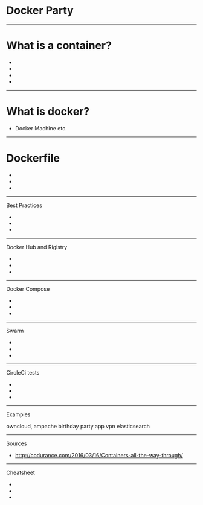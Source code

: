 # Docker Party

--- 

# What is a container?

-
-
-
-

---

# What is docker?

- Docker Machine etc.

----

# Dockerfile

-
-
-

----

Best Practices

-
-
-

----

Docker Hub and Rigistry

-
-
-

----

Docker Compose

-
-
-

---

Swarm

-
-
-

----

CircleCi tests

-
-
-

-----

Examples

owncloud, ampache
birthday party app
vpn
elasticsearch

----

Sources

- http://codurance.com/2016/03/16/Containers-all-the-way-through/

----

Cheatsheet

-
-
-
